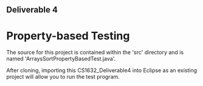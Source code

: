 ## Deliverable 4 ##
# Property-based Testing

The source for this project is contained within the 'src' directory and is named 'ArraysSortPropertyBasedTest.java'.

After cloning, importing this CS1632_Deliverable4 into Eclipse as an existing project will allow you to run the test program.
